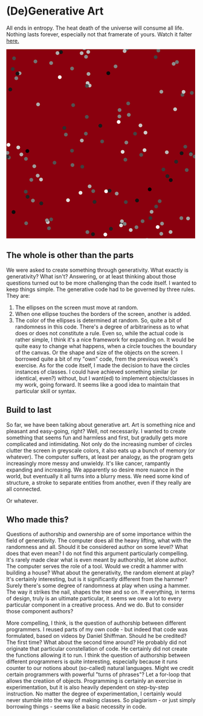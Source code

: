 # (De)Generative Art

All ends in entropy. The heat death of the universe will consume all life. Nothing lasts forever, especially not that framerate of yours. Watch it falter [here.](https://cdn.rawgit.com/Magnusaur/aesth-prog/c6311326/mini_ex/mini_ex6/entropy_index.html)

![alt](https://github.com/Magnusaur/aesth-prog/blob/master/mini_ex/mini_ex6/screenshot_entropy.png)

## The whole is other than the parts
We were asked to create something through generativity. What exactly is generativity? What isn't? Answering, or at least thinking about those questions turned out to be more challenging than the code itself. I wanted to keep things simple. The generative code had to be governed by three rules. They are:
1. The ellipses on the screen must move at random.
2. When one ellipse touches the borders of the screen, another is added.
3. The color of the ellipses is determined at random.
So, quite a bit of randomness in this code. There's a degree of arbitrariness as to what does or does not constitute a rule. Even so, while the actual code is rather simple, I think it's a nice framework for expanding on. It would be quite easy to change what happens, when a circle touches the boundary of the canvas. Or the shape and size of the objects on the screen. I borrowed quite a bit of my "own" code, frem the previous week's exercise. As for the code itself, I made the decision to have the circles instances of classes. I could have achieved something similar (or identical, even?) without, but I want(ed) to implement objects/classes in my work, going forward. It seems like a good idea to maintain that particular skill or syntax.

## Build to last
So far, we have been talking about generative art. Art is something nice and pleasant and easy-going, right? Well, not necessarily. I wanted to create something that seems fun and harmless and first, but gradully gets more complicated and intimidating. Not only do the increasing number of circles clutter the screen in greyscale colors, it also eats up a bunch of memory (or whatever). The computer suffers, at least per analogy, as the program gets increasingly more messy and unwieldy. It's like cancer, rampantly expanding and increasing. We apparently so desire more nuance in the world, but eventually it all turns into a blurry mess. We need some kind of structure, a stroke to separate entities from another, even if they really are all connected. 

Or whatever.

## Who made this?
Questions of authorship and ownership are of some importance within the field of generativity. The computer does all the heavy lifting, what with the randomness and all. Should it be considered author on some level? What does that even mean? I do not find this argument particularly compelling. It's rarely made clear what is even meant by authorship, let alone author. The computer serves the role of a tool. Would we credit a hammer with building a house? What about the generativity, the random element at play? It's certainly interesting, but is it significantly different from the hammer? Surely there's some degree of randomness at play when using a hammer. The way it strikes the nail, shapes the tree and so on. If everything, in terms of design, truly is an ultimate particular, it seems we owe a lot to every particular component in a creative process. And we do. But to consider those component authors?

More compelling, I think, is the question of authorship between different programmers. I reused parts of my own code - but indeed that code was formulated, based on videos by Daniel Shiffman. Should he be credited? The first time? What about the second time around? He probably did not originate that particular constellation of code. He certainly did not create the functions allowing it to run. I think the question of authorship between different programmers is quite interesting, especially because it runs counter to our notions about (so-called) natural languages. Might we credit certain programmers with powerful "turns of phrases"? Let a for-loop that allows the creatiion of objects. Programming is certainly an exercise in experimentation, but it is also heavily dependent on step-by-step instruction. No matter the degree of experimentation, I certainly would never stumble into the way of making classes. So plagiarism - or just simply borrowing things - seems like a basic necessity in code. 
